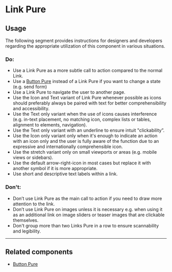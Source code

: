 # Link Pure

<TableOfContents></TableOfContents>

## Usage

The following segment provides instructions for designers and developers regarding the appropriate utilization of this
component in various situations.

### Do:

- Use a Link Pure as a more subtle call to action compared to the normal Link.
- Use a [Button Pure](components/button-pure) instead of a Link Pure if you want to change a state (e.g. send form)
- Use a Link Pure to navigate the user to another page.
- Use the Icon and Text variant of Link Pure whenever possible as icons should preferably always be paired with text for
  better comprehensibility and accessibility.
- Use the Text only variant when the use of icons causes interference (e.g. in-text placement, no matching icon, complex
  lists or tables, alignment to elements, navigation).
- Use the Text only variant with an underline to ensure intuit "clickability”.
- Use the Icon only variant only when it's enough to indicate an action with an icon only and the user is fully aware of
  the function due to an expressive and internationally comprehensible icon.
- Use the stretch variant only on small viewports or areas (e.g. mobile views or sidebars).
- Use the default arrow-right-icon in most cases but replace it with another symbol if it is more appropriate.
- Use short and descriptive text labels within a link.

### Don't:

- Don’t use Link Pure as the main call to action if you need to draw more attention to the link.
- Don’t use Link Pure on images unless it is necessary e.g. when using it as an additional link on image sliders or
  teaser images that are clickable themselves.
- Don't group more than two Links Pure in a row to ensure scannability and legibility.

---

## Related components

- [Button Pure](components/button-pure)
